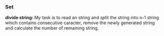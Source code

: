 <h3>Set</h3>
<b>divide string: </b>My task is to read an string and split the string into n-1 string which contains consecutive caracter, remove the newly generated string and calculate the number of remaining string. 
